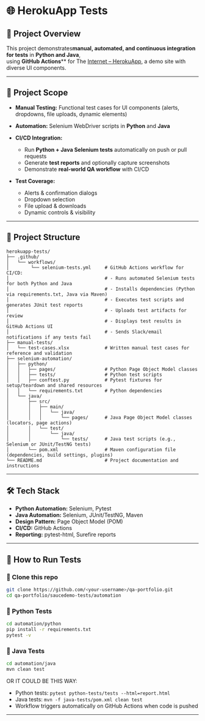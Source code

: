 # 🌐 HerokuApp Tests

## 📌 Project Overview

This project demonstrates**manual, automated, and continuous integration for tests** in **Python and Java**,   
using **GitHub Actions**** for The [Internet – HerokuApp](https://the-internet.herokuapp.com), a demo site with diverse UI components.

---

## 📌 Project Scope

* **Manual Testing:** Functional test cases for UI components (alerts, dropdowns, file uploads, dynamic elements)
* **Automation:** Selenium WebDriver scripts in **Python** and **Java**
* **CI/CD Integration:**

  * Run **Python + Java Selenium tests** automatically on push or pull requests
  * Generate **test reports** and optionally capture screenshots
  * Demonstrate **real-world QA workflow** with CI/CD
* **Test Coverage:**

    * Alerts & confirmation dialogs
    * Dropdown selection
    * File upload & downloads
    * Dynamic controls & visibility
---

## 📂 Project Structure

```
herokuapp-tests/
├── .github/
│   └── workflows/
│        └── selenium-tests.yml     # GitHub Actions workflow for CI/CD:
│                                   # - Runs automated Selenium tests for both Python and Java
│                                   # - Installs dependencies (Python via requirements.txt, Java via Maven)
│                                   # - Executes test scripts and generates JUnit test reports
│                                   # - Uploads test artifacts for review
│                                   # - Displays test results in GitHub Actions UI
│                                   # - Sends Slack/email notifications if any tests fail
├── manual-tests/
│   └── test-cases.xlsx             # Written manual test cases for reference and validation
├── selenium-automation/
│   ├── python/
│   │   ├── pages/                  # Python Page Object Model classes
│   │   ├── tests/                  # Python test scripts
│   │   ├── conftest.py             # Pytest fixtures for setup/teardown and shared resources
│   │   └── requirements.txt        # Python dependencies
│   └── java/
│       ├── src/
│       │   ├── main/
│       │   │   └── java/
│       │   │       └── pages/      # Java Page Object Model classes (locators, page actions)
│       │   └── test/
│       │       └── java/
│       │           └── tests/      # Java test scripts (e.g., Selenium or JUnit/TestNG tests)
│       └── pom.xml                 # Maven configuration file (dependencies, build settings, plugins)
└── README.md                       # Project documentation and instructions
```
---

## 🛠 Tech Stack

* **Python Automation:** Selenium, Pytest
* **Java Automation:** Selenium, JUnit/TestNG, Maven
* **Design Pattern:** Page Object Model (POM)
* **CI/CD:** GitHub Actions
* **Reporting:** pytest-html, Surefire reports

---

## 🚀 How to Run Tests


### 🔹 Clone this repo

   ```bash
   git clone https://github.com/<your-username>/qa-portfolio.git
   cd qa-portfolio/saucedemo-tests/automation
   ```

### 🔹 Python Tests

```bash
cd automation/python
pip install -r requirements.txt
pytest -v
```

### 🔹 Java Tests

```bash
cd automation/java
mvn clean test
```

OR IT COULD BE THIS WAY:
* Python tests: `pytest python-tests/tests --html=report.html`
* Java tests: `mvn -f java-tests/pom.xml clean test`
* Workflow triggers automatically on GitHub Actions when code is pushed
---
